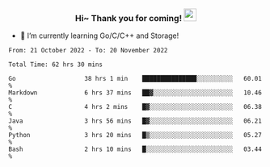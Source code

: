 <h3 align="center">
    Hi~ Thank you for coming!
    <img src="https://media.giphy.com/media/hvRJCLFzcasrR4ia7z/giphy.gif" width="25px">
</h3>

<!--
**pineapple-man/pineapple-man** is a ✨ _special_ ✨ repository because its `README.md` (this file) appears on your GitHub profile.

Here are some ideas to get you started:
- 🔭 I’m currently working on ...
- 🤔 I’m looking for help with ...
- 💬 Ask me about ...
- 📫 How to reach me: ...
- 😄 Pronouns: ...
- ⚡ Fun fact: 
- 👯 I’m looking to collaborate on kubernetes
-->
- 🌱 I’m currently learning Go/C/C++ and Storage!

<!--START_SECTION:waka-->

```text
From: 21 October 2022 - To: 20 November 2022

Total Time: 62 hrs 30 mins

Go                   38 hrs 1 min    ███████████████░░░░░░░░░░   60.01 %
Markdown             6 hrs 37 mins   ██▓░░░░░░░░░░░░░░░░░░░░░░   10.46 %
C                    4 hrs 2 mins    █▓░░░░░░░░░░░░░░░░░░░░░░░   06.38 %
Java                 3 hrs 56 mins   █▓░░░░░░░░░░░░░░░░░░░░░░░   06.21 %
Python               3 hrs 20 mins   █▒░░░░░░░░░░░░░░░░░░░░░░░   05.27 %
Bash                 2 hrs 10 mins   █░░░░░░░░░░░░░░░░░░░░░░░░   03.44 %
```

<!--END_SECTION:waka-->
